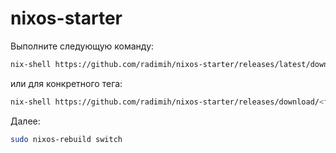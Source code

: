 # nixos-starter

Выполните следующую команду:

```bash
nix-shell https://github.com/radimih/nixos-starter/releases/latest/download/starter.tgz
```

или для конкретного тега:

```bash
nix-shell https://github.com/radimih/nixos-starter/releases/download/<тег>/starter.tgz
```

Далее:

```bash
sudo nixos-rebuild switch
```
